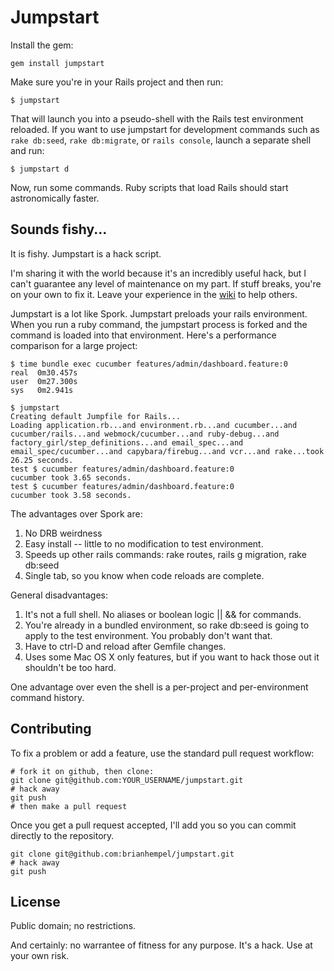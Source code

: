 # Jumpstart

Install the gem:

    gem install jumpstart

Make sure you're in your Rails project and then run:

    $ jumpstart

That will launch you into a pseudo-shell with the Rails test environment reloaded. If you want to use jumpstart for development commands such as `rake db:seed`, `rake db:migrate`, or `rails console`, launch a separate shell and run:

    $ jumpstart d

Now, run some commands. Ruby scripts that load Rails should start astronomically faster.

## Sounds fishy...

It is fishy. Jumpstart is a hack script.

I'm sharing it with the world because it's an incredibly useful hack, but I can't guarantee any level of maintenance on my part. If stuff breaks, you're on your own to fix it. Leave your experience in the [wiki](https://github.com/brianhempel/jumpstart/wiki) to help others.

Jumpstart is a lot like Spork. Jumpstart preloads your rails environment. When you run a ruby command, the jumpstart process is forked and the command is loaded into that environment.  Here's a performance comparison for a large project:

    $ time bundle exec cucumber features/admin/dashboard.feature:0
    real  0m30.457s
    user  0m27.300s
    sys   0m2.941s
    
    $ jumpstart
    Creating default Jumpfile for Rails...
    Loading application.rb...and environment.rb...and cucumber...and cucumber/rails...and webmock/cucumber...and ruby-debug...and factory_girl/step_definitions...and email_spec...and email_spec/cucumber...and capybara/firebug...and vcr...and rake...took 26.25 seconds.
    test $ cucumber features/admin/dashboard.feature:0
    cucumber took 3.65 seconds.
    test $ cucumber features/admin/dashboard.feature:0
    cucumber took 3.58 seconds.

The advantages over Spork are:

1. No DRB weirdness
2. Easy install -- little to no modification to test environment.
3. Speeds up other rails commands: rake routes, rails g migration, rake db:seed
4. Single tab, so you know when code reloads are complete.

General disadvantages:

1. It's not a full shell. No aliases or boolean logic || && for commands.
2. You're already in a bundled environment, so rake db:seed is going to apply to the test environment. You probably don't want that.
3. Have to ctrl-D and reload after Gemfile changes.
4. Uses some Mac OS X only features, but if you want to hack those out it shouldn't be too hard.

One advantage over even the shell is a per-project and per-environment command history.

## Contributing

To fix a problem or add a feature, use the standard pull request workflow:

    # fork it on github, then clone:
    git clone git@github.com:YOUR_USERNAME/jumpstart.git
    # hack away
    git push
    # then make a pull request

Once you get a pull request accepted, I'll add you so you can commit directly to the repository.

    git clone git@github.com:brianhempel/jumpstart.git
    # hack away
    git push

## License

Public domain; no restrictions.

And certainly: no warrantee of fitness for any purpose. It's a hack. Use at your own risk.
